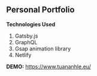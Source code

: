 ## Personal Portfolio

**Technologies Used**
1. Gatsby.js
1. GraphQL 
1. Gsap animation library
1. Netlify

**DEMO:** https://www.tuananhle.eu/

